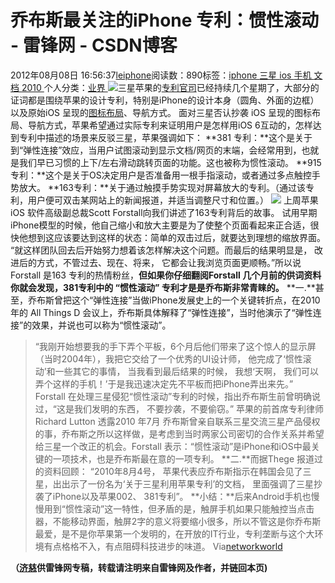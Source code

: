 
# 乔布斯最关注的iPhone 专利：惯性滚动 - 雷锋网 - CSDN博客


2012年08月08日 16:56:37[leiphone](https://me.csdn.net/leiphone)阅读数：890标签：[iphone																](https://so.csdn.net/so/search/s.do?q=iphone&t=blog)[三星																](https://so.csdn.net/so/search/s.do?q=三星&t=blog)[ios																](https://so.csdn.net/so/search/s.do?q=ios&t=blog)[手机																](https://so.csdn.net/so/search/s.do?q=手机&t=blog)[文档																](https://so.csdn.net/so/search/s.do?q=文档&t=blog)[2010																](https://so.csdn.net/so/search/s.do?q=2010&t=blog)[
							](https://so.csdn.net/so/search/s.do?q=文档&t=blog)[
																					](https://so.csdn.net/so/search/s.do?q=手机&t=blog)个人分类：[业界																](https://blog.csdn.net/leiphone/article/category/873390)
[
																								](https://so.csdn.net/so/search/s.do?q=手机&t=blog)
[
				](https://so.csdn.net/so/search/s.do?q=ios&t=blog)
[
			](https://so.csdn.net/so/search/s.do?q=ios&t=blog)
[
		](https://so.csdn.net/so/search/s.do?q=三星&t=blog)
[
	](https://so.csdn.net/so/search/s.do?q=iphone&t=blog)
![](http://www.leiphone.com/wp-content/uploads/2012/08/inertial-150x150.jpg)三星苹果的[专利官司](http://www.leiphone.com/12804-keats-samsung-hinges-its-case-on-rectangles.html)已经持续几个星期了，大部分的证词都是围绕苹果的设计专利，特别是iPhone的设计本身（圆角、外面的边框）以及原始iOS
 呈现的[图标布局](http://www.leiphone.com/0807-echo-samsung-copy-iphone-icon.html)、导航方式。
面对三星否认抄袭 iOS 呈现的图标布局、导航方式，苹果希望通过实际专利来证明用户是怎样用iOS 6互动的，怎样达到专利中描述的场景来反驳三星，苹果强调如下：
**381 专利：**这个是关于到“弹性连接”效应，当用户试图滚动到显示文档/网页的末端，会经常用到，也就是我们早已习惯的上下/左右滑动跳转页面的功能。这也被称为惯性滚动。
**915专利：**这个是关于OS决定用户是否准备用一根手指滚动，或者通过多点触控手势放大。
**163专利：**关于通过触摸手势实现对屏幕放大的专利。（通过该专利，用户便可双击某网站上的新闻报道，并适当调整尺寸和位置。）
![](http://www.leiphone.com/wp-content/uploads/2012/08/inertial-1.jpg)
上周苹果iOS 软件高级副总裁Scott Forstall向我们讲述了163专利背后的故事。
试用早期iPhone模型的时候，他自己缩小和放大主要是为了使整个页面看起来正合适，很快他想到这应该要达到这样的状态：简单的双击过后，就要达到理想的缩放界面。
“就这样团队回去后开始努力想着该怎样解决这个问题。而最后的结果明显是， 改进后的方式，不管过去、现在、将来， 它都会让我浏览页面更顺畅。”所以说Forstall 是163 专利的热情粉丝，**但如果你仔细翻阅Forstall 几个月前的供词资料你就会发现，381专利中的 “惯性滚动” 专利才是是乔布斯非常青睐的。**
**一.**甚至，乔布斯曾把这个“弹性连接”当做iPhone发展史上的一个关键转折点，在2010年的 All
 Things D 会议上，乔布斯具体解释了“弹性连接”，当时他演示了“弹性连接”的效果，并说也可以称为“惯性滚动”。
> “我刚开始想要我的手下弄个平板，6个月后他们带来了这个惊人的显示屏（当时2004年），我把它交给了一个优秀的UI设计师， 他完成了‘惯性滚动’和一些其它的事情， 当我看到最后结果的时候， 我想‘天啊， 我们可以弄个这样的手机！’于是我迅速决定先不平板而把iPhone弄出来先。”
Forstall 在处理三星侵犯“惯性滚动”专利的时候，指出乔布斯生前曾明确说过，“这是我们发明的东西， 不要抄袭，不要偷窃。”
苹果的前首席专利律师 Richard Lutton 透露2010 年7月 乔布斯曾亲自联系三星交流三星产品侵权的事，乔布斯之所以这样做，是考虑到当时两家公司密切的合作关系并希望给三星一个改正的机会。Forstall 表示：“惯性滚动”是iPhone和iOS中最关键的一项技术，也是乔布斯最在意的一项专利。
**二.**而据Thege
 报道过的资料回顾：
> “2010年8月4号， 苹果代表应乔布斯指示在韩国会见了三星，出出示了一份名为‘关于三星利用苹果专利’的文档， 里面强调了三星抄袭了iPhone以及苹果002、 381专利”。
**小结：**后来Android手机也慢慢用到“惯性滚动”这一特性，但矛盾的是，触屏手机如果只能触控当点击器，不能移动界面，触屏2字的意义将要缩小很多，所以不管这是你乔布斯最爱，是不是你苹果第一个发明的，在开放的IT行业，专利垄断与这个大环境有点格格不入，有点阻碍科技进步的味道。
Via[networkworld](http://www.networkworld.com/community/blog/iphone-patent-steve-jobs-particularly-cared-about-intertial-scrolling)

**（****[济慈](http://www.leiphone.com/author/emerson)****供****雷锋网****专稿，转载请注明来自雷锋网及作者，并链回本页)**

